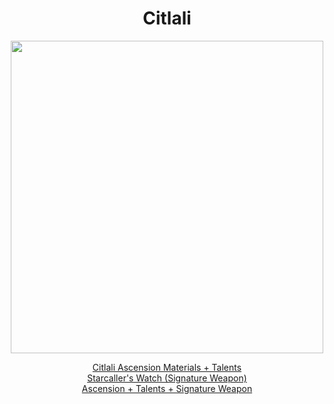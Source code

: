 <body>
  <div align="center">
    <h1> Citlali </h1>
<img src="https://preview.redd.it/upscaled-citlali-splash-art-drip-marketing-v0-m9luslnp2y3e1.png?width=640&crop=smart&auto=webp&s=5ca855b3df6597922ec5778843e86811c9893826" width=500>

<a href="">Citlali Ascension Materials + Talents</a><br>
<a href="">Starcaller's Watch (Signature Weapon)</a><br>
<a href="">Ascension + Talents + Signature Weapon</a>
  
  </div>
</body>

